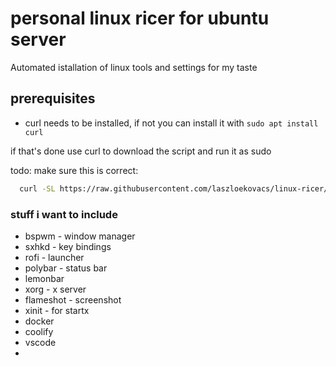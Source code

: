 # personal linux ricer for ubuntu server

Automated istallation of linux tools and settings for my taste

## prerequisites
- curl needs to be installed, if not you can install it with `sudo apt install curl`

if that's done use curl to download the script and run it as sudo

todo: make sure this is correct:
```bash
  curl -SL https://raw.githubusercontent.com/laszloekovacs/linux-ricer/refs/heads/main/install.sh -o rice.sh && ./rice.sh
```

### stuff i want to include
- bspwm - window manager
- sxhkd - key bindings
- rofi - launcher
- polybar - status bar
- lemonbar
- xorg - x server
- flameshot - screenshot
- xinit - for startx
- docker
- coolify
- vscode
- 

